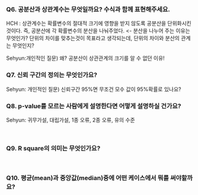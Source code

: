 ### Q6. 공분산과 상관계수는 무엇일까요? 수식과 함께 표현해주세요.

HCH : 상관계수는 확률변수의 절대적 크기에 영향을 받지 않도록 공분산을 단위화시킨 것이다. 즉, 공분산에 각 확률변수의 분산을 나눠주었다. <- 분산을 나누어 주는 이유는 무엇인가? 단위의 차이를 맞추는것이 목표라고 생각되는데, 단위의 차이와 분산의 관계는 무엇인지?

Sehyun:개인적인 질문) 왜? 공분산이 상관관계의 크기를 알 수 없던 이유!
<br>

### Q7. 신뢰 구간의 정의는 무엇인가요?

Sehyun: 개인적인 질문) 신뢰구간 95%면  무조건 모수 값이 95%확률로 있나요?
<br>


### Q8. p-value를 모르는 사람에게 설명한다면 어떻게 설명하실 건가요?

Sehyun: 귀무가설, 대립가설, 1종 오류, 2종 오류, 유의 수준

<br>

### Q9.  R square의 의미는 무엇인가요?

<br>

### Q10. 평균(mean)과 중앙값(median)중에 어떤 케이스에서 뭐를 써야할까요?
